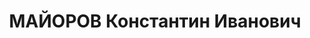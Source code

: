 ---
title: МАЙОРОВ Константин Иванович
description: '1900 г. р., г. Кировск, русский, б/п, образование среднее, слесарь-бригадир
  нефтеперегонного завода. Проживал: г. Туапсе. Арестован 01.06.1937 г. Предъявленное
  обвинение: "участник контрреволюционной диверсионно-вредительской организации".
  Военной коллегией ВС СССР 18.12.1937 г. приговорен к ВМН - расстрелу с конфискацией
  имущества. Приговор приведен в исполнение 18.12.1937 г. Реабилитирован Военной коллегией
  ВС СССР 30.07.1957 г. за отсутствием состава преступления. 20329'
---